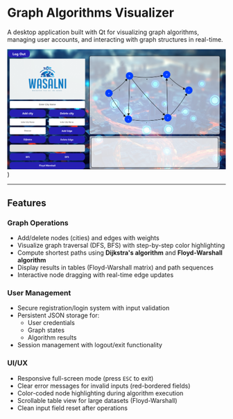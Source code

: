 # Graph Algorithms Visualizer

A desktop application built with Qt for visualizing graph algorithms, managing user accounts, and interacting with graph structures in real-time.

![Demo](image.png))  

---

## Features

### **Graph Operations**

- Add/delete nodes (cities) and edges with weights
- Visualize graph traversal (DFS, BFS) with step-by-step color highlighting
- Compute shortest paths using **Dijkstra's algorithm** and **Floyd-Warshall algorithm**
- Display results in tables (Floyd-Warshall matrix) and path sequences
- Interactive node dragging with real-time edge updates

### **User Management**

- Secure registration/login system with input validation
- Persistent JSON storage for:
  - User credentials
  - Graph states
  - Algorithm results
- Session management with logout/exit functionality

### **UI/UX**

- Responsive full-screen mode (press `ESC` to exit)
- Clear error messages for invalid inputs (red-bordered fields)
- Color-coded node highlighting during algorithm execution
- Scrollable table view for large datasets (Floyd-Warshall)
- Clean input field reset after operations
